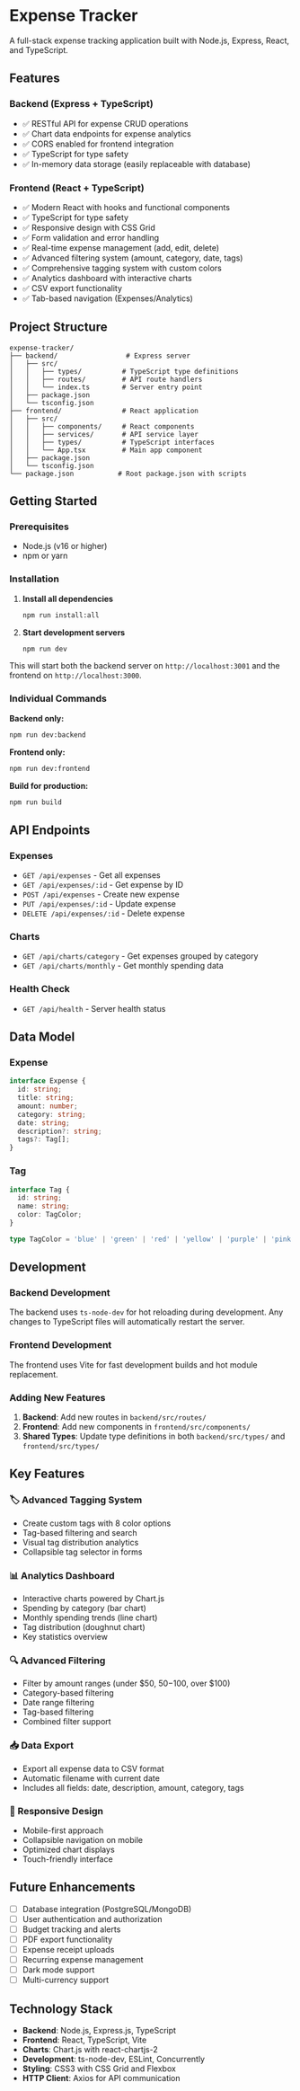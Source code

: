 # Expense Tracker

A full-stack expense tracking application built with Node.js, Express, React, and TypeScript.

## Features

### Backend (Express + TypeScript)
- ✅ RESTful API for expense CRUD operations
- ✅ Chart data endpoints for expense analytics
- ✅ CORS enabled for frontend integration
- ✅ TypeScript for type safety
- ✅ In-memory data storage (easily replaceable with database)

### Frontend (React + TypeScript)
- ✅ Modern React with hooks and functional components
- ✅ TypeScript for type safety
- ✅ Responsive design with CSS Grid
- ✅ Form validation and error handling
- ✅ Real-time expense management (add, edit, delete)
- ✅ Advanced filtering system (amount, category, date, tags)
- ✅ Comprehensive tagging system with custom colors
- ✅ Analytics dashboard with interactive charts
- ✅ CSV export functionality
- ✅ Tab-based navigation (Expenses/Analytics)

## Project Structure

```
expense-tracker/
├── backend/                 # Express server
│   ├── src/
│   │   ├── types/          # TypeScript type definitions
│   │   ├── routes/         # API route handlers
│   │   └── index.ts        # Server entry point
│   ├── package.json
│   └── tsconfig.json
├── frontend/               # React application
│   ├── src/
│   │   ├── components/     # React components
│   │   ├── services/       # API service layer
│   │   ├── types/          # TypeScript interfaces
│   │   └── App.tsx         # Main app component
│   ├── package.json
│   └── tsconfig.json
└── package.json           # Root package.json with scripts
```

## Getting Started

### Prerequisites
- Node.js (v16 or higher)
- npm or yarn

### Installation

1. **Install all dependencies**
   ```bash
   npm run install:all
   ```

2. **Start development servers**
   ```bash
   npm run dev
   ```

This will start both the backend server on `http://localhost:3001` and the frontend on `http://localhost:3000`.

### Individual Commands

**Backend only:**
```bash
npm run dev:backend
```

**Frontend only:**
```bash
npm run dev:frontend
```

**Build for production:**
```bash
npm run build
```

## API Endpoints

### Expenses
- `GET /api/expenses` - Get all expenses
- `GET /api/expenses/:id` - Get expense by ID
- `POST /api/expenses` - Create new expense
- `PUT /api/expenses/:id` - Update expense
- `DELETE /api/expenses/:id` - Delete expense

### Charts
- `GET /api/charts/category` - Get expenses grouped by category
- `GET /api/charts/monthly` - Get monthly spending data

### Health Check
- `GET /api/health` - Server health status

## Data Model

### Expense
```typescript
interface Expense {
  id: string;
  title: string;
  amount: number;
  category: string;
  date: string;
  description?: string;
  tags?: Tag[];
}
```

### Tag
```typescript
interface Tag {
  id: string;
  name: string;
  color: TagColor;
}

type TagColor = 'blue' | 'green' | 'red' | 'yellow' | 'purple' | 'pink' | 'indigo' | 'gray';
```

## Development

### Backend Development
The backend uses `ts-node-dev` for hot reloading during development. Any changes to TypeScript files will automatically restart the server.

### Frontend Development
The frontend uses Vite for fast development builds and hot module replacement.

### Adding New Features

1. **Backend**: Add new routes in `backend/src/routes/`
2. **Frontend**: Add new components in `frontend/src/components/`
3. **Shared Types**: Update type definitions in both `backend/src/types/` and `frontend/src/types/`

## Key Features

### 🏷️ Advanced Tagging System
- Create custom tags with 8 color options
- Tag-based filtering and search
- Visual tag distribution analytics
- Collapsible tag selector in forms

### 📊 Analytics Dashboard
- Interactive charts powered by Chart.js
- Spending by category (bar chart)
- Monthly spending trends (line chart)
- Tag distribution (doughnut chart)
- Key statistics overview

### 🔍 Advanced Filtering
- Filter by amount ranges (under $50, $50-$100, over $100)
- Category-based filtering
- Date range filtering
- Tag-based filtering
- Combined filter support

### 📥 Data Export
- Export all expense data to CSV format
- Automatic filename with current date
- Includes all fields: date, description, amount, category, tags

### 📱 Responsive Design
- Mobile-first approach
- Collapsible navigation on mobile
- Optimized chart displays
- Touch-friendly interface

## Future Enhancements

- [ ] Database integration (PostgreSQL/MongoDB)
- [ ] User authentication and authorization
- [ ] Budget tracking and alerts
- [ ] PDF export functionality
- [ ] Expense receipt uploads
- [ ] Recurring expense management
- [ ] Dark mode support
- [ ] Multi-currency support

## Technology Stack

- **Backend**: Node.js, Express.js, TypeScript
- **Frontend**: React, TypeScript, Vite
- **Charts**: Chart.js with react-chartjs-2
- **Development**: ts-node-dev, ESLint, Concurrently
- **Styling**: CSS3 with CSS Grid and Flexbox
- **HTTP Client**: Axios for API communication